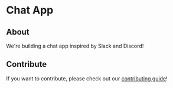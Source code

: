 # Chat App

## About
We're building a chat app inspired by Slack and Discord!

## Contribute
If you want to contribute, please check out our [contributing guide](CONTRIBUTING.md)!
